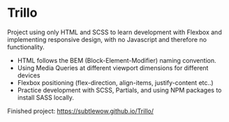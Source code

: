 # Trillo

Project using only HTML and SCSS to learn development with Flexbox and implementing responsive design, with no Javascript and therefore no functionality. 

- HTML follows the BEM (Block-Element-Modifier) naming convention.
- Using Media Queries at different viewport dimensions for different devices
- Flexbox positioning (flex-direction, align-items, justify-content etc..)
- Practice development with SCSS, Partials, and using NPM packages to install SASS locally. 

Finished project: 
https://subtlewow.github.io/Trillo/

